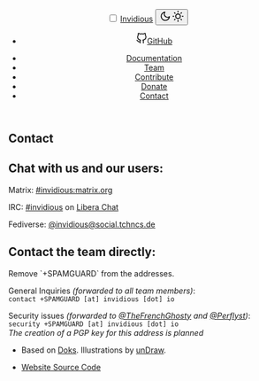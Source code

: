 <!doctype html><html lang=en-us>
<head>
<meta charset=utf-8>
<meta http-equiv=x-ua-compatible content="ie=edge">
<meta name=viewport content="width=device-width,initial-scale=1,shrink-to-fit=no">
<link rel=stylesheet href=../css/main.css>
<style>img.lazyload{display:none}</style>
<meta name=robots content="index, follow">
<meta name=googlebot content="index, follow, max-snippet:-1, max-image-preview:large, max-video-preview:-1">
<meta name=bingbot content="index, follow, max-snippet:-1, max-image-preview:large, max-video-preview:-1">
<title>Contact - Invidious</title>
<meta name=description content="Contact the Invidious project.">
<link rel=canonical href=/contact/>
<meta property="og:locale" content>
<meta property="og:type" content="article">
<meta property="og:title" content="Contact">
<meta property="og:description" content="Contact the Invidious project.">
<meta property="og:url" content="/contact/">
<meta property="og:site_name" content="Invidious">
<meta name=twitter:card content="summary_large_image">
<meta name=twitter:site content>
<meta name=twitter:creator content>
<meta name=twitter:title content="Contact">
<meta name=twitter:description content="Contact the Invidious project.">
<meta name=twitter:card content="summary">
<meta name=twitter:image:alt content="Contact">
<meta name=theme-color content="#fff">
<link rel=apple-touch-icon sizes=180x180 href=https://invidious.io/apple-touch-icon.png>
<link rel=icon type=image/png sizes=32x32 href=https://invidious.io/favicon-32x32.png>
<link rel=icon type=image/png sizes=16x16 href=https://invidious.io/favicon-16x16.png>
</head>

<body class="page single">
<div class="header-bar fixed-top"></div>
<header class="navbar fixed-top navbar-expand-md navbar-light">
<div class=container>
<input class="menu-btn order-0" type=checkbox id=menu-btn>
<label class="menu-icon d-md-none" for=menu-btn><span class=navicon></span></label>
<a class="navbar-brand order-1 order-md-0 me-auto" href=/>Invidious</a>
<button id=mode class="btn btn-link order-2 order-md-4" type=button aria-label="Toggle mode">
<span class=toggle-dark><svg xmlns="http://www.w3.org/2000/svg" width="20" height="20" viewBox="0 0 24 24" fill="none" stroke="currentcolor" stroke-width="2" stroke-linecap="round" stroke-linejoin="round" class="feather feather-moon"><path d="M21 12.79A9 9 0 1111.21 3 7 7 0 0021 12.79z"/></svg></span>
<span class=toggle-light><svg xmlns="http://www.w3.org/2000/svg" width="20" height="20" viewBox="0 0 24 24" fill="none" stroke="currentcolor" stroke-width="2" stroke-linecap="round" stroke-linejoin="round" class="feather feather-sun"><circle cx="12" cy="12" r="5"/><line x1="12" y1="1" x2="12" y2="3"/><line x1="12" y1="21" x2="12" y2="23"/><line x1="4.22" y1="4.22" x2="5.64" y2="5.64"/><line x1="18.36" y1="18.36" x2="19.78" y2="19.78"/><line x1="1" y1="12" x2="3" y2="12"/><line x1="21" y1="12" x2="23" y2="12"/><line x1="4.22" y1="19.78" x2="5.64" y2="18.36"/><line x1="18.36" y1="5.64" x2="19.78" y2="4.22"/></svg></span>
</button>
<ul class="navbar-nav social-nav order-3 order-md-5">
<li class=nav-item>
<a class=nav-link href=https://github.com/iv-org><svg xmlns="http://www.w3.org/2000/svg" width="20" height="20" viewBox="0 0 24 24" fill="none" stroke="currentcolor" stroke-width="2" stroke-linecap="round" stroke-linejoin="round" class="feather feather-github"><path d="M9 19c-5 1.5-5-2.5-7-3m14 6v-3.87a3.37 3.37.0 00-.94-2.61c3.14-.35 6.44-1.54 6.44-7A5.44 5.44.0 0020 4.77 5.07 5.07.0 0019.91 1S18.73.65 16 2.48a13.38 13.38.0 00-7 0C6.27.65 5.09 1 5.09 1A5.07 5.07.0 005 4.77 5.44 5.44.0 003.5 8.55c0 5.42 3.3 6.61 6.44 7A3.37 3.37.0 009 18.13V22"/></svg><span class="ms-2 visually-hidden">GitHub</span></a>
</li>
</ul>
<div class="collapse navbar-collapse order-4 order-md-1">
<ul class="navbar-nav main-nav me-auto order-5 order-md-2"><li class=nav-item>
<a class=nav-link href=https://docs.invidious.io/>Documentation</a>
</li>
<li class="nav-item">
<a class=nav-link href=https://invidious.io/team/>Team</a>
</li>
<li class=nav-item>
<a class=nav-link href=https://github.com/iv-org/invidious#contribute>Contribute</a>
</li>
<li class=nav-item>
<a class=nav-link href=https://invidious.io/donate/>Donate</a>
</li>
<li class="nav-item active">
<a class=nav-link href=https://invidious.io/contact/>Contact</a>
</li>
</ul>
</div>
</header>
<div class="wrap container" role=document>
<div class=content>
<div class="row justify-content-center">
<div class="col-md-12 col-lg-10 col-xl-8">
<article>
<h1>Contact</h1>
<h2>Chat with us and our users:</h2>
<p>Matrix: <a href=https://matrix.to/#/#invidious:matrix.org>#invidious:matrix.org</a></p>
<p>IRC: <a href=https://web.libera.chat/?channel=#invidious>#invidious</a> on <a href=https://libera.chat/>Libera Chat</a></p>
<p>Fediverse: <a href=https://social.tchncs.de/@invidious>@invidious@social.tchncs.de</a></p>
<h2>Contact the team directly:</h2>
<p class="text-muted">Remove `+SPAMGUARD` from the addresses.</p>
<p>General Inquiries <em>(forwarded to all team members)</em>:
<br>
<code>contact +SPAMGUARD [at] invidious [dot] io</code></p>
<p>Security issues <em>(forwarded to <a href="https://github.com/TheFrenchGhosty">@TheFrenchGhosty</a> and <a href="https://github.com/Perflyst">@Perflyst</a>)</em>:
<br>
<code>security +SPAMGUARD [at] invidious [dot] io</code>
<br>
<i class="text-muted">The creation of a PGP key for this address is planned</i>
</p>
</article>
</div>
</div>
</div>
</div>
<footer class="footer text-muted">
<div class=container>
<div class=row>
<div class="col-lg-8 order-last order-lg-first">
<ul class=list-inline>
<li class=list-inline-item>Based on <a href=https://getdoks.org/>Doks</a>. Illustrations by <a href=https://undraw.co/>unDraw</a>.</li>
</ul>
</div>
<div class="col-lg-8 order-first order-lg-last text-lg-end">
<ul class=list-inline>
<li class=list-inline-item><a href=https://github.com/iv-org/invidious.io>Website Source Code</a></li>
</ul>
</div>
</div>
</div>
</footer>
<script src=../js/main.js></script>
</body>
</html>
